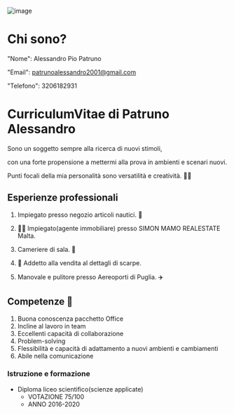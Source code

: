 
   
   ![image](https://github.com/user-attachments/assets/4730558b-452c-4878-a9e7-1cb64c44234e)

# Chi sono?
"Nome": Alessandro Pio Patruno

"Email": patrunoalessandro2001@gmail.com

"Telefono": 3206182931
 
# CurriculumVitae di Patruno Alessandro

Sono un soggetto sempre alla ricerca di nuovi stimoli,

con una forte propensione a mettermi alla prova in ambienti e scenari nuovi.

Punti focali della mia personalità sono versatilità e creatività. 👨‍🎨

## Esperienze professionali
1. Impiegato presso negozio articoli nautici. 🥽

2. 👨‍💻 Impiegato(agente immobiliare) presso SIMON MAMO REALESTATE Malta.

3. Cameriere di sala. 🍜

4. 👟 Addetto alla vendita al dettagli di scarpe.

5. Manovale e pulitore presso Aereoporti di Puglia. ✈️

## Competenze 🔨

1. Buona conoscenza pacchetto Office
2. Incline al lavoro in team
3. Eccellenti capacità di collaborazione   
4. Problem-solving
5. Flessibilità e capacità di adattamento a nuovi ambienti e cambiamenti
6. Abile nella comunicazione
 

### Istruzione e formazione
- Diploma liceo scientifico(scienze applicate)
    - VOTAZIONE 75/100
    - ANNO 2016-2020
  
  









